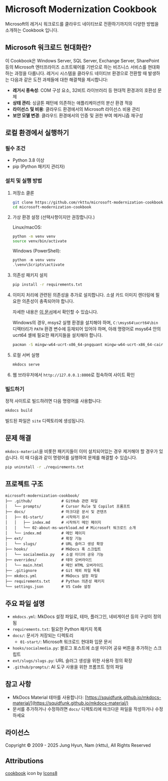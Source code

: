 # Microsoft Modernization Cookbook

Microsoft의 레거시 워크로드를 클라우드 네이티브로 전환하기까지의 다양한 방법을 소개하는 Cookbook 입니다.

## Microsoft 워크로드 현대화란?

이 Cookbook은 Windows Server, SQL Server, Exchange Server, SharePoint 등의 Microsoft 엔터프라이즈 소프트웨어를 기반으로 하는 비즈니스 서비스를 현대화하는 과정을 다룹니다. 레거시 시스템을 클라우드 네이티브 환경으로 전환할 때 발생하는 다음과 같은 도전 과제들에 대한 해결책을 제시합니다:

- **레거시 종속성**: COM 구성 요소, 32비트 라이브러리 등 현대적 환경과의 호환성 문제
- **상태 관리**: 싱글톤 패턴에 의존하는 애플리케이션의 분산 환경 적응
- **라이선스 및 비용**: 클라우드 환경에서의 Microsoft 라이선스 비용 관리
- **보안 모델 변경**: 클라우드 환경에서의 인증 및 권한 부여 메커니즘 재구성

## 로컬 환경에서 실행하기

### 필수 조건

- Python 3.8 이상
- pip (Python 패키지 관리자)

### 설치 및 실행 방법

1. 저장소 클론

   ```bash
   git clone https://github.com/rkttu/microsoft-modernization-cookbook.git
   cd microsoft-modernization-cookbook
   ```

1. 가상 환경 설정 (선택사항이지만 권장합니다.)

   Linux/macOS:

   ```bash
   python -m venv venv
   source venv/bin/activate
   ```

   Windows (PowerShell):

   ```powershell
   python -m venv venv
   .\venv\Scripts\activate
   ```

1. 의존성 패키지 설치

   ```bash
   pip install -r requirements.txt
   ```

1. 이미지 처리에 관련된 의존성을 추가로 설치합니다. 소셜 카드 이미지 렌더링에 필요한 의존성이 충족되어야 합니다.

   자세한 내용은 [이 문서](https://squidfunk.github.io/mkdocs-material/plugins/requirements/image-processing/)에서 확인할 수 있습니다.

   Windows의 경우, msys2 실행 환경을 설치해야 하며, `C:\msys64\ucrt64\bin` 디렉터리가 `PATH` 환경 변수에 등재되어 있어야 하며, 아래 명령어로 msys64 안의 ucrt64 셸에 필요한 패키지들을 설치해야 합니다.

   ```bash
   pacman -S mingw-w64-ucrt-x86_64-pngquant mingw-w64-ucrt-x86_64-cairo mingw-w64-ucrt-x86_64-ca-certificates
   ```

1. 로컬 서버 실행

   ```bash
   mkdocs serve
   ```

1. 웹 브라우저에서 `http://127.0.0.1:8000`로 접속하여 사이트 확인

### 빌드하기

정적 사이트로 빌드하려면 다음 명령어를 사용합니다:

```bash
mkdocs build
```

빌드된 파일은 `site` 디렉토리에 생성됩니다.

## 문제 해결

`mkdocs-material`을 비롯한 패키지들이 이미 설치되어있는 경우 제거해야 할 경우가 있습니다. 이 때 다음과 같이 명령어를 실행하여 문제를 해결할 수 있습니다.

```bash
pip uninstall -r ./requirements.txt
```

## 프로젝트 구조

```text
microsoft-modernization-cookbook/
├── .github/             # GitHub 관련 파일
│   └── prompts/         # Cursor Rule 및 Copilot 프롬프트
├── docs/                # 마크다운 문서 및 콘텐츠
│   ├── 01-start/        # 시작하기 문서
│   │   ├── index.md     # 시작하기 메인 페이지
│   │   └── 02-about-ms-workload.md # Microsoft 워크로드 소개
│   └── index.md         # 메인 페이지
├── ext/                 # 확장 기능
│   └── slugs/           # URL 슬러그 생성 확장
├── hooks/               # MkDocs 훅 스크립트
│   └── socialmedia.py   # 소셜 미디어 공유 기능
├── overrides/           # 테마 오버라이드
│   └── main.html        # 메인 HTML 오버라이드
├── .gitignore           # Git 제외 파일 목록
├── mkdocs.yml           # MkDocs 설정 파일
├── requirements.txt     # Python 의존성 패키지
└── settings.json        # VS Code 설정
```

## 주요 파일 설명

- `mkdocs.yml`: MkDocs 설정 파일로, 테마, 플러그인, 네비게이션 등의 구성이 정의됨
- `requirements.txt`: 필요한 Python 패키지 목록
- `docs/`: 문서가 저장되는 디렉토리
  - `01-start/`: Microsoft 워크로드 현대화 입문 문서
- `hooks/socialmedia.py`: 블로그 포스트에 소셜 미디어 공유 버튼을 추가하는 스크립트
- `ext/slugs/slugs.py`: URL 슬러그 생성을 위한 사용자 정의 확장
- `.github/prompts/`: AI 도구 사용을 위한 프롬프트 정의 파일

## 참고 사항

- MkDocs Material 테마를 사용합니다: [https://squidfunk.github.io/mkdocs-material/](https://squidfunk.github.io/mkdocs-material/)
- 문서를 추가하거나 수정하려면 `docs/` 디렉토리에 마크다운 파일을 작성하거나 수정하세요

## 라이선스

Copyright &copy; 2009 - 2025 Jung Hyun, Nam (rkttu), All Rights Reserved

## Attributions

[cookbook](https://icons8.com/icon/lrCJ7qYp9kta/cookbook) icon by [Icons8](https://icons8.com)
